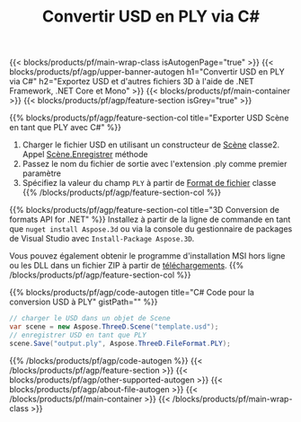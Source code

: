 ﻿---
title: Convertir USD en PLY via C# 
description: Convertissez USD et d'autres fichiers 3D à l'aide de .NET API
url: /fr/net/conversion/usd-to-ply/
family: 3d
platformtag: net
feature: conversion
informat: USD
outformat: PLY
otherformats: PLY HTML DXF ASE DRC FBX PDF JT 
---
{{< blocks/products/pf/main-wrap-class isAutogenPage="true" >}}
{{< blocks/products/pf/agp/upper-banner-autogen h1="Convertir USD en PLY via C#" h2="Exportez USD et d\'autres fichiers 3D à l\'aide de .NET Framework, .NET Core et Mono" >}}
{{< blocks/products/pf/main-container >}}
{{< blocks/products/pf/agp/feature-section isGrey="true" >}}

{{% blocks/products/pf/agp/feature-section-col title="Exporter USD Scène en tant que PLY avec C#" %}}
1. Charger le fichier USD en utilisant un constructeur de [Scène](https://apireference.aspose.com/3d/net/aspose.threed/scene) classe2. Appel [Scène.Enregistrer](https://apireference.aspose.com/3d/net/aspose.threed/scene/methods/save/index) méthode
3. Passez le nom du fichier de sortie avec l'extension .ply comme premier paramètre
4. Spécifiez la valeur du champ `PLY` à partir de [Format de fichier](https://apireference.aspose.com/3d/net/aspose.threed/fileformat/fields/index) classe
{{% /blocks/products/pf/agp/feature-section-col %}}

{{% blocks/products/pf/agp/feature-section-col title="3D Conversion de formats API for .NET" %}}
Installez à partir de la ligne de commande en tant que ```nuget install Aspose.3d``` ou via la console du gestionnaire de packages de Visual Studio avec ```Install-Package Aspose.3D```.

Vous pouvez également obtenir le programme d'installation MSI hors ligne ou les DLL dans un fichier ZIP à partir de [téléchargements](https://downloads.aspose.com/3d/net).
{{% /blocks/products/pf/agp/feature-section-col %}}

{{% blocks/products/pf/agp/code-autogen title="C# Code pour la conversion USD à PLY" gistPath="" %}}
```cs
// charger le USD dans un objet de Scene 
var scene = new Aspose.ThreeD.Scene("template.usd");
// enregistrer USD en tant que PLY 
scene.Save("output.ply", Aspose.ThreeD.FileFormat.PLY);

```
{{% /blocks/products/pf/agp/code-autogen %}}
{{< /blocks/products/pf/agp/feature-section >}}
{{< blocks/products/pf/agp/other-supported-autogen >}}
{{< blocks/products/pf/agp/about-file-autogen >}}
{{< /blocks/products/pf/main-container >}}
{{< /blocks/products/pf/main-wrap-class >}}